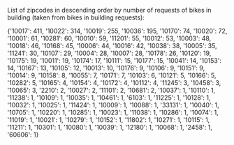 
List of zipcodes in descending order by number of requests of bikes in building (taken from bikes in building requests):

 {'10017': 411, '10022': 314, '10019': 255, '10036': 195, '10170': 74, '10020': 72, '10001': 61, '10281': 60, '10010': 59, '11201': 55, '10012': 53, '10003': 48, '10018': 46, '10168': 45, '10006': 44, '10016': 42, '10038': 38, '10005': 35, '11241': 30, '10107': 29, '10004': 28, '10007': 28, '10178': 26, '10120': 19, '10175': 19, '10011': 19, '10174': 17, '10111': 15, '10177': 15, '10041': 14, '10153': 14, '10167': 13, '10105': 12, '10013': 10, '10176': 9, '10106': 9, '10151': 9, '10014': 9, '10158': 8, '10055': 7, '10171': 7, '10103': 6, '10121': 5, '10166': 5, '10282': 5, '10165': 4, '10154': 4, '10172': 4, '10112': 4, '11245': 3, '10458': 3, '10065': 3, '2210': 2, '10027': 2, '11101': 2, '10681': 
2, '10037': 1, '10110': 1, '11238': 1, '10109': 1, '10035': 1, '10461': 1, '6103': 1, '11225': 1, '10128': 1, '10032': 1, '10025': 1, '11424': 1, '10009': 1, '10088': 1, '33131': 1, '10040': 1, '10705': 1, '10220': 1, '10285': 1, '10023': 1, '11038': 1, '10286': 1, '10074': 1, '11019': 1, '10021': 1, '10279': 1, '10152': 1, '11802': 1, '10271': 1, '10115': 1, '11211': 1, '10301': 1, '10080': 1, '10039': 1, '12180': 1, '10068': 1, '2458': 1, '60606': 1}
